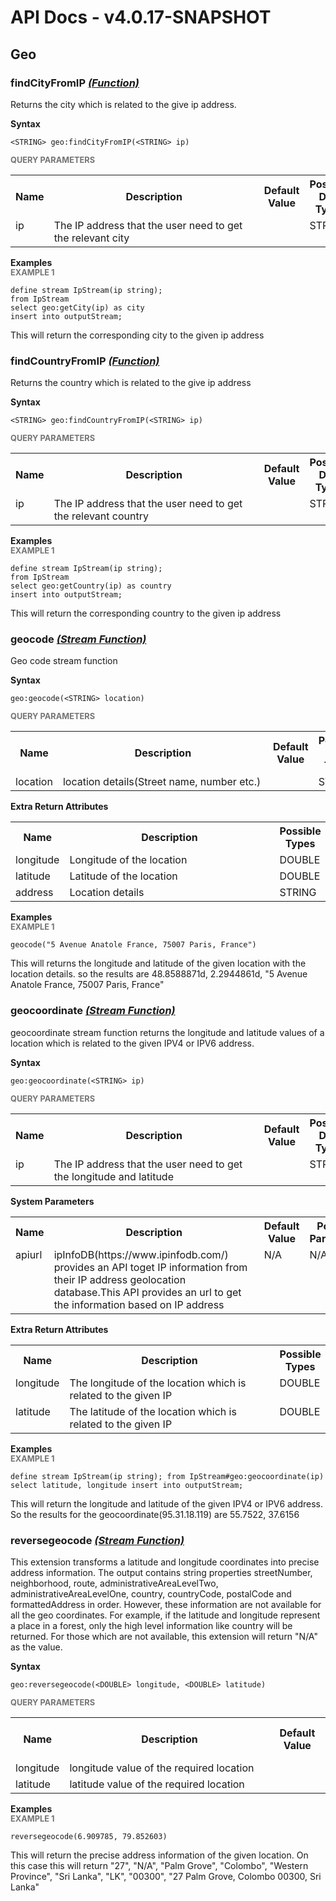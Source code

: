 # API Docs - v4.0.17-SNAPSHOT

## Geo

### findCityFromIP *<a target="_blank" href="https://wso2.github.io/siddhi/documentation/siddhi-4.0/#function">(Function)</a>*

<p style="word-wrap: break-word">Returns the city which is related to the give ip address.</p>

<span id="syntax" class="md-typeset" style="display: block; font-weight: bold;">Syntax</span>
```
<STRING> geo:findCityFromIP(<STRING> ip)
```

<span id="query-parameters" class="md-typeset" style="display: block; color: rgba(0, 0, 0, 0.54); font-size: 12.8px; font-weight: bold;">QUERY PARAMETERS</span>
<table>
    <tr>
        <th>Name</th>
        <th style="min-width: 20em">Description</th>
        <th>Default Value</th>
        <th>Possible Data Types</th>
        <th>Optional</th>
        <th>Dynamic</th>
    </tr>
    <tr>
        <td style="vertical-align: top">ip</td>
        <td style="vertical-align: top; word-wrap: break-word">The IP address that the user need to get the relevant city</td>
        <td style="vertical-align: top"></td>
        <td style="vertical-align: top">STRING</td>
        <td style="vertical-align: top">No</td>
        <td style="vertical-align: top">No</td>
    </tr>
</table>

<span id="examples" class="md-typeset" style="display: block; font-weight: bold;">Examples</span>
<span id="example-1" class="md-typeset" style="display: block; color: rgba(0, 0, 0, 0.54); font-size: 12.8px; font-weight: bold;">EXAMPLE 1</span>
```
define stream IpStream(ip string);
from IpStream
select geo:getCity(ip) as city
insert into outputStream;
```
<p style="word-wrap: break-word">This will return the corresponding city to the given ip address</p>

### findCountryFromIP *<a target="_blank" href="https://wso2.github.io/siddhi/documentation/siddhi-4.0/#function">(Function)</a>*

<p style="word-wrap: break-word">Returns the country which is related to the give ip address</p>

<span id="syntax" class="md-typeset" style="display: block; font-weight: bold;">Syntax</span>
```
<STRING> geo:findCountryFromIP(<STRING> ip)
```

<span id="query-parameters" class="md-typeset" style="display: block; color: rgba(0, 0, 0, 0.54); font-size: 12.8px; font-weight: bold;">QUERY PARAMETERS</span>
<table>
    <tr>
        <th>Name</th>
        <th style="min-width: 20em">Description</th>
        <th>Default Value</th>
        <th>Possible Data Types</th>
        <th>Optional</th>
        <th>Dynamic</th>
    </tr>
    <tr>
        <td style="vertical-align: top">ip</td>
        <td style="vertical-align: top; word-wrap: break-word">The IP address that the user need to get the relevant country</td>
        <td style="vertical-align: top"></td>
        <td style="vertical-align: top">STRING</td>
        <td style="vertical-align: top">No</td>
        <td style="vertical-align: top">No</td>
    </tr>
</table>

<span id="examples" class="md-typeset" style="display: block; font-weight: bold;">Examples</span>
<span id="example-1" class="md-typeset" style="display: block; color: rgba(0, 0, 0, 0.54); font-size: 12.8px; font-weight: bold;">EXAMPLE 1</span>
```
define stream IpStream(ip string);
from IpStream
select geo:getCountry(ip) as country 
insert into outputStream;
```
<p style="word-wrap: break-word">This will return the corresponding country to the given ip address</p>

### geocode *<a target="_blank" href="https://wso2.github.io/siddhi/documentation/siddhi-4.0/#stream-function">(Stream Function)</a>*

<p style="word-wrap: break-word">Geo code stream function</p>

<span id="syntax" class="md-typeset" style="display: block; font-weight: bold;">Syntax</span>
```
geo:geocode(<STRING> location)
```

<span id="query-parameters" class="md-typeset" style="display: block; color: rgba(0, 0, 0, 0.54); font-size: 12.8px; font-weight: bold;">QUERY PARAMETERS</span>
<table>
    <tr>
        <th>Name</th>
        <th style="min-width: 20em">Description</th>
        <th>Default Value</th>
        <th>Possible Data Types</th>
        <th>Optional</th>
        <th>Dynamic</th>
    </tr>
    <tr>
        <td style="vertical-align: top">location</td>
        <td style="vertical-align: top; word-wrap: break-word">location details(Street name, number etc.)</td>
        <td style="vertical-align: top"></td>
        <td style="vertical-align: top">STRING</td>
        <td style="vertical-align: top">No</td>
        <td style="vertical-align: top">No</td>
    </tr>
</table>
<span id="extra-return-attributes" class="md-typeset" style="display: block; font-weight: bold;">Extra Return Attributes</span>
<table>
    <tr>
        <th>Name</th>
        <th style="min-width: 20em">Description</th>
        <th>Possible Types</th>
    </tr>
    <tr>
        <td style="vertical-align: top">longitude</td>
        <td style="vertical-align: top; word-wrap: break-word">Longitude of the location</td>
        <td style="vertical-align: top">DOUBLE</td>
    </tr>
    <tr>
        <td style="vertical-align: top">latitude</td>
        <td style="vertical-align: top; word-wrap: break-word">Latitude of the location</td>
        <td style="vertical-align: top">DOUBLE</td>
    </tr>
    <tr>
        <td style="vertical-align: top">address</td>
        <td style="vertical-align: top; word-wrap: break-word">Location details</td>
        <td style="vertical-align: top">STRING</td>
    </tr>
</table>

<span id="examples" class="md-typeset" style="display: block; font-weight: bold;">Examples</span>
<span id="example-1" class="md-typeset" style="display: block; color: rgba(0, 0, 0, 0.54); font-size: 12.8px; font-weight: bold;">EXAMPLE 1</span>
```
geocode("5 Avenue Anatole France, 75007 Paris, France")
```
<p style="word-wrap: break-word">This will returns the longitude and latitude of the given location with the location details. so the results are 48.8588871d, 2.2944861d, "5 Avenue Anatole France, 75007 Paris, France"</p>

### geocoordinate *<a target="_blank" href="https://wso2.github.io/siddhi/documentation/siddhi-4.0/#stream-function">(Stream Function)</a>*

<p style="word-wrap: break-word">geocoordinate stream function returns the longitude and latitude values of a location which is related to the given IPV4 or IPV6 address.</p>

<span id="syntax" class="md-typeset" style="display: block; font-weight: bold;">Syntax</span>
```
geo:geocoordinate(<STRING> ip)
```

<span id="query-parameters" class="md-typeset" style="display: block; color: rgba(0, 0, 0, 0.54); font-size: 12.8px; font-weight: bold;">QUERY PARAMETERS</span>
<table>
    <tr>
        <th>Name</th>
        <th style="min-width: 20em">Description</th>
        <th>Default Value</th>
        <th>Possible Data Types</th>
        <th>Optional</th>
        <th>Dynamic</th>
    </tr>
    <tr>
        <td style="vertical-align: top">ip</td>
        <td style="vertical-align: top; word-wrap: break-word">The IP address that the user need to get the longitude and latitude</td>
        <td style="vertical-align: top"></td>
        <td style="vertical-align: top">STRING</td>
        <td style="vertical-align: top">No</td>
        <td style="vertical-align: top">No</td>
    </tr>
</table>

<span id="system-parameters" class="md-typeset" style="display: block; font-weight: bold;">System Parameters</span>
<table>
    <tr>
        <th>Name</th>
        <th style="min-width: 20em">Description</th>
        <th>Default Value</th>
        <th>Possible Parameters</th>
    </tr>
    <tr>
        <td style="vertical-align: top">apiurl</td>
        <td style="vertical-align: top; word-wrap: break-word">ipInfoDB(https://www.ipinfodb.com/) provides an API toget IP information from their IP address geolocation database.This API provides an url to get the information based on IP address</td>
        <td style="vertical-align: top">N/A</td>
        <td style="vertical-align: top">N/A</td>
    </tr>
</table>
<span id="extra-return-attributes" class="md-typeset" style="display: block; font-weight: bold;">Extra Return Attributes</span>
<table>
    <tr>
        <th>Name</th>
        <th style="min-width: 20em">Description</th>
        <th>Possible Types</th>
    </tr>
    <tr>
        <td style="vertical-align: top">longitude</td>
        <td style="vertical-align: top; word-wrap: break-word">The longitude of the location which is related to the given IP</td>
        <td style="vertical-align: top">DOUBLE</td>
    </tr>
    <tr>
        <td style="vertical-align: top">latitude</td>
        <td style="vertical-align: top; word-wrap: break-word">The latitude of the location which is related to the given IP</td>
        <td style="vertical-align: top">DOUBLE</td>
    </tr>
</table>

<span id="examples" class="md-typeset" style="display: block; font-weight: bold;">Examples</span>
<span id="example-1" class="md-typeset" style="display: block; color: rgba(0, 0, 0, 0.54); font-size: 12.8px; font-weight: bold;">EXAMPLE 1</span>
```
define stream IpStream(ip string); from IpStream#geo:geocoordinate(ip) select latitude, longitude insert into outputStream;
```
<p style="word-wrap: break-word">This will return the longitude and latitude of the given IPV4 or IPV6 address. So the results for the geocoordinate(95.31.18.119) are 55.7522, 37.6156</p>

### reversegeocode *<a target="_blank" href="https://wso2.github.io/siddhi/documentation/siddhi-4.0/#stream-function">(Stream Function)</a>*

<p style="word-wrap: break-word">This extension transforms a latitude and longitude coordinates into precise address information. The output contains string properties streetNumber, neighborhood, route, administrativeAreaLevelTwo, administrativeAreaLevelOne, country, countryCode, postalCode and formattedAddress in order. However, these information are not available for all the geo coordinates. For example, if the latitude and longitude represent a place in a forest, only the high level information like country will be returned. For those which are not available, this extension will return "N/A" as the value.</p>

<span id="syntax" class="md-typeset" style="display: block; font-weight: bold;">Syntax</span>
```
geo:reversegeocode(<DOUBLE> longitude, <DOUBLE> latitude)
```

<span id="query-parameters" class="md-typeset" style="display: block; color: rgba(0, 0, 0, 0.54); font-size: 12.8px; font-weight: bold;">QUERY PARAMETERS</span>
<table>
    <tr>
        <th>Name</th>
        <th style="min-width: 20em">Description</th>
        <th>Default Value</th>
        <th>Possible Data Types</th>
        <th>Optional</th>
        <th>Dynamic</th>
    </tr>
    <tr>
        <td style="vertical-align: top">longitude</td>
        <td style="vertical-align: top; word-wrap: break-word">longitude value of the required location</td>
        <td style="vertical-align: top"></td>
        <td style="vertical-align: top">DOUBLE</td>
        <td style="vertical-align: top">No</td>
        <td style="vertical-align: top">No</td>
    </tr>
    <tr>
        <td style="vertical-align: top">latitude</td>
        <td style="vertical-align: top; word-wrap: break-word">latitude value of the required location</td>
        <td style="vertical-align: top"></td>
        <td style="vertical-align: top">DOUBLE</td>
        <td style="vertical-align: top">No</td>
        <td style="vertical-align: top">No</td>
    </tr>
</table>

<span id="examples" class="md-typeset" style="display: block; font-weight: bold;">Examples</span>
<span id="example-1" class="md-typeset" style="display: block; color: rgba(0, 0, 0, 0.54); font-size: 12.8px; font-weight: bold;">EXAMPLE 1</span>
```
reversegeocode(6.909785, 79.852603)
```
<p style="word-wrap: break-word">This will return the precise address information of the given location. On this case this will return "27", "N/A", "Palm Grove", "Colombo", "Western Province",                        "Sri Lanka", "LK", "00300", "27 Palm Grove, Colombo 00300, Sri Lanka"</p>

